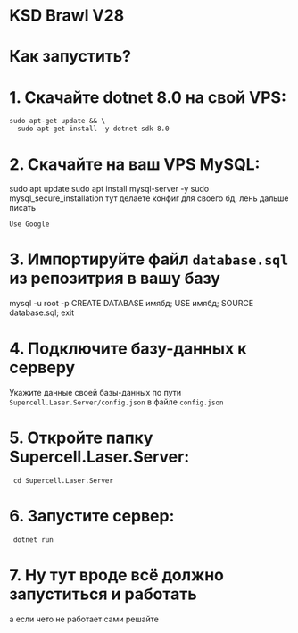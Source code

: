 # KSD Brawl V28

# Как запустить?

  # 1. Скачайте dotnet 8.0 на свой VPS:  
  
    sudo apt-get update && \
      sudo apt-get install -y dotnet-sdk-8.0
  
  # 2. Скачайте на ваш VPS MySQL:
  
  sudo apt update
  sudo apt install mysql-server -y
  sudo mysql_secure_installation 
  тут делаете конфиг для своего бд, лень дальше писать
  
  `Use Google`
  
  # 3. Импортируйте файл `database.sql` из репозитрия в вашу базу

  mysql -u root -p
  CREATE DATABASE имябд;
  USE имябд;
  SOURCE database.sql;
  exit
  
  # 4. Подключите базу-данных к серверу
  Укажите данные своей базы-данных по пути `Supercell.Laser.Server/config.json` в файле `config.json`
     
  # 5. Откройте папку Supercell.Laser.Server:
     cd Supercell.Laser.Server
  
  # 6. Запустите сервер:
     dotnet run
     
  # 7. Ну тут вроде всё должно запуститься и работать
  а если чето не работает сами решайте

